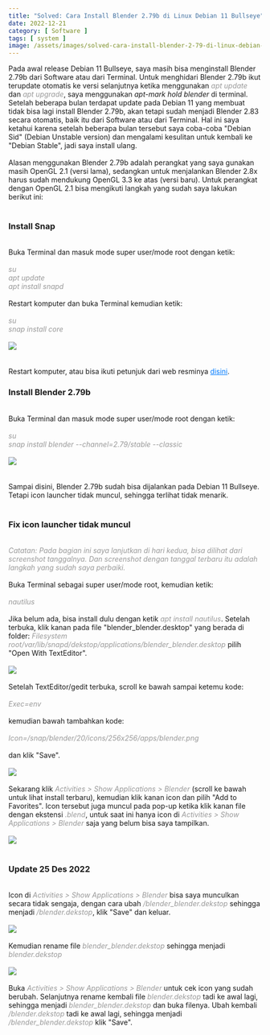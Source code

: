 ```yaml
---
title: "Solved: Cara Install Blender 2.79b di Linux Debian 11 Bullseye"
date: 2022-12-21
category: [ Software ]
tags: [ system ]
image: /assets/images/solved-cara-install-blender-2-79-di-linux-debian-11-bullseye.jpg
---
```

Pada awal release Debian 11 Bullseye, saya masih bisa menginstall Blender 2.79b dari Software atau dari Terminal. Untuk menghidari Blender 2.79b ikut terupdate otomatis ke versi selanjutnya ketika menggunakan <i style="color:#999;">apt update</i> dan <i style="color:#999;">apt upgrade</i>, saya menggunakan <i>apt-mark hold blender</i> di terminal. Setelah beberapa bulan terdapat update pada Debian 11 yang membuat tidak bisa lagi install Blender 2.79b, akan tetapi sudah menjadi Blender 2.83 secara otomatis, baik itu dari Software atau dari Terminal. Hal ini saya ketahui karena setelah beberapa bulan tersebut saya coba-coba "Debian Sid" (Debian Unstable version) dan mengalami kesulitan untuk kembali ke "Debian Stable", jadi saya install ulang.<br/>
<br/>
Alasan menggunakan Blender 2.79b adalah perangkat yang saya gunakan masih OpenGL 2.1 (versi lama), sedangkan untuk menjalankan Blender 2.8x harus sudah mendukung OpenGL 3.3 ke atas (versi baru). Untuk perangkat dengan OpenGL 2.1 bisa mengikuti langkah yang sudah saya lakukan berikut ini:<br/>
<br/>
<h3>Install Snap</h3>
<br/>
Buka Terminal dan masuk mode super user/mode root dengan ketik:<br/>
<br/>
<i style="color:#999;">su</i><br/>
<i style="color:#999;">apt update</i><br/>
<i style="color:#999;">apt install snapd</i><br/>
<br/>
Restart komputer dan buka Terminal kemudian ketik:<br/>
<br/>
<i style="color:#999;">su</i><br/>
<i style="color:#999;">snap install core</i><br/>
<br/>
<img class="img-post" src="{{site.baseurl}}/assets/images/install-snap-core.jpg"><br/>
<br/>
<br/>
Restart komputer, atau bisa ikuti petunjuk dari web resminya <a href="https://snapcraft.io/docs/installing-snap-on-debian" style="color:#007bff;">disini</a>.
<br/>
<h3>Install Blender 2.79b</h3>
<br/>
Buka Terminal dan masuk mode super user/mode root dengan ketik:<br/>
<br/>
<i style="color:#999;">su</i><br/>
<i style="color:#999;">snap install blender --channel=2.79/stable --classic</i><br/>
<br/>
<img class="img-post" src="{{site.baseurl}}/assets/images/snap-install-blender-2-79.jpg"><br/>
<br/>
<br/>
Sampai disini, Blender 2.79b sudah bisa dijalankan pada Debian 11 Bullseye. Tetapi icon launcher tidak muncul, sehingga terlihat tidak menarik.<br/>
<br/>
<h3>Fix icon launcher tidak muncul</h3>
<br/>
<i style="color:#999;">Catatan: Pada bagian ini saya lanjutkan di hari kedua, bisa dilihat dari screenshot tanggalnya. Dan screenshot dengan tanggal terbaru itu adalah langkah yang sudah saya perbaiki.</i><br/>
<br/>
Buka Terminal sebagai super user/mode root, kemudian ketik:<br/>
<br/>
<i style="color:#999;">nautilus</i><br/>
<br/>
Jika belum ada, bisa install dulu dengan ketik <i style="color:#999;">apt install nautilus</i>. Setelah terbuka, klik kanan pada file "blender_blender.desktop" yang berada di folder: <i style="color:#999;">Filesystem root/var/lib/snapd/dekstop/applications/blender_blender.desktop</i> pilih "Open With TextEditor".<br/>
<br/>
<img class="img-post" src="{{site.baseurl}}/assets/images/nautilus-root-folder.jpg"><br/>
<br/>
Setelah TextEditor/gedit terbuka, scroll ke bawah sampai ketemu kode:<br/>
<br/>
<i style="color:#999;">Exec=env</i><br/>
<br/>
kemudian bawah tambahkan kode:<br/>
<br/>
<i style="color:#999;">Icon=/snap/blender/20/icons/256x256/apps/blender.png</i><br/>
<br/>
dan klik "Save".<br/>
<br/>
<img class="img-post" src="{{site.baseurl}}/assets/images/gedit-add-icon-blender.jpg"><br/>
<br/>
Sekarang klik <i style="color:#999;">Activities > Show Applications > Blender</i> (scroll ke bawah untuk lihat install terbaru), kemudian klik kanan icon dan pilih "Add to Favorites". Icon tersebut juga muncul pada pop-up ketika klik kanan file dengan ekstensi <i style="color:#999;">.blend</i>, untuk saat ini hanya icon di <i style="color:#999;">Activities > Show Applications > Blender</i> saja yang belum bisa saya tampilkan.<br/>
<br/>
<img class="img-post" src="{{site.baseurl}}/assets/images/add-blender-icon-to-favorites.jpg"><br/>
<br/>
<h3>Update 25 Des 2022</h3>
<br/>
Icon di <i style="color:#999;">Activities > Show Applications > Blender</i> bisa saya munculkan secara tidak sengaja, dengan cara ubah <i style="color:#999;">/blender_blender.dekstop</i> sehingga menjadi <i style="color:#999;">/blender.dekstop</i>, klik "Save" dan keluar.<br/>
<br/>
<img class="img-post" src="{{site.baseurl}}/assets/images/remove-blender-underscore.jpg"><br/>
<br/>
Kemudian rename file <i style="color:#999;">blender_blender.dekstop</i> sehingga menjadi <i style="color:#999;">blender.dekstop</i><br/>
<br/>
<img class="img-post" src="{{site.baseurl}}/assets/images/rename-blender-desktop.jpg"><br/>
<br/>
Buka <i style="color:#999;">Activities > Show Applications > Blender</i> untuk cek icon yang sudah berubah. Selanjutnya rename kembali file <i style="color:#999;">blender.dekstop</i> tadi ke awal lagi, sehingga menjadi <i style="color:#999;">blender_blender.dekstop</i> dan buka filenya. Ubah kembali <i style="color:#999;">/blender.dekstop</i> tadi ke awal lagi, sehingga menjadi <i style="color:#999;">/blender_blender.dekstop</i> klik "Save".<br/>
